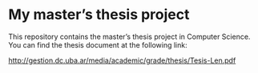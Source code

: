 <h1 id="my-masters-thesis-project">My master’s thesis project</h1>
<p>This repository contains the master’s thesis project in Computer Science.<br>
You can find the thesis document at the following link: </p>
<p><a href="http://gestion.dc.uba.ar/media/academic/grade/thesis/Tesis-Len.pdf" target="_blank" rel="noopener noreferrer">http://gestion.dc.uba.ar/media/academic/grade/thesis/Tesis-Len.pdf</a></p>

